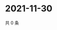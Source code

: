 # 2021-11-30

共 0 条

<!-- BEGIN WEIBO -->
<!-- 最后更新时间 Tue Nov 30 2021 05:13:03 GMT+0800 (China Standard Time) -->

<!-- END WEIBO -->
